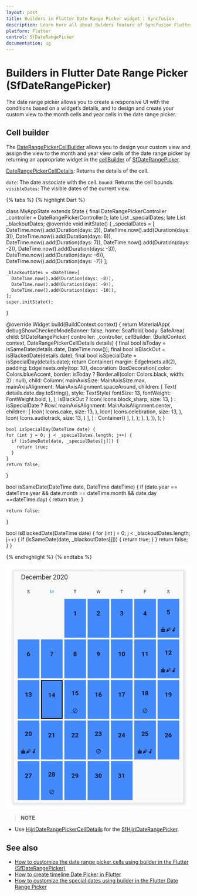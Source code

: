 ```yaml
---
layout: post
title: Builders in Flutter Date Range Picker widget | Syncfusion
description: Learn here all about Bulders feature of Syncfusion Flutter Date Range Picker (SfDateRangePicker) widget and more.
platform: Flutter
control: SfDateRangePicker
documentation: ug
---
```

# Builders in Flutter Date Range Picker (SfDateRangePicker)
The date range picker allows you to create a responsive UI with the conditions based on a widget’s details, and to design and create your custom view to the month cells and year cells in the date range picker.

## Cell builder
The [DateRangePickerCellBuilder](https://pub.dev/documentation/syncfusion_flutter_datepicker/latest/datepicker/DateRangePickerCellBuilder.html) allows you to design your custom view and assign the view to the month and year view cells of the date range picker by returning an appropriate widget in the [cellBuilder](https://pub.dev/documentation/syncfusion_flutter_datepicker/latest/datepicker/SfDateRangePicker/cellBuilder.html) of [SfDateRangePicker](https://pub.dev/documentation/syncfusion_flutter_datepicker/latest/datepicker/SfDateRangePicker-class.html).

[DateRangePickerCellDetails](https://pub.dev/documentation/syncfusion_flutter_datepicker/latest/datepicker/DateRangePickerCellDetails-class.html): Returns the details of the cell.

`date`: The date associate with the cell.
`bound`: Returns the cell bounds.
`visibleDates`: The visible dates of the current view.

{% tabs %}
{% highlight Dart %}

class MyAppState extends State<MyApp> {
  final DateRangePickerController _controller = DateRangePickerController();
  late List<DateTime> _specialDates;
  late List<DateTime> _blackoutDates;
  @override void initState() {
    _specialDates = <DateTime>[
      DateTime.now().add(Duration(days: 2)),
      DateTime.now().add(Duration(days: 3)),
      DateTime.now().add(Duration(days: 6)),
      DateTime.now().add(Duration(days: 7)),
      DateTime.now().add(Duration(days: -2)),
      DateTime.now().add(Duration(days: -3)),
      DateTime.now().add(Duration(days: -6)),
      DateTime.now().add(Duration(days: -7))
    ];

    _blackoutDates = <DateTime>[
      DateTime.now().add(Duration(days: -8)),
      DateTime.now().add(Duration(days: -9)),
      DateTime.now().add(Duration(days: -10)),
    ];
    super.initState();
  }

  @override
  Widget build(BuildContext context) {
    return MaterialApp(
      debugShowCheckedModeBanner: false,
      home: Scaffold(
          body: SafeArea(
            child: SfDateRangePicker(
              controller: _controller,
              cellBuilder:
                  (BuildContext context, DateRangePickerCellDetails details) {
                final bool isToday = isSameDate(details.date, DateTime.now());
                final bool isBlackOut = isBlackedDate(details.date);
                final bool isSpecialDate = isSpecialDay(details.date);
                return Container(
                  margin: EdgeInsets.all(2),
                  padding: EdgeInsets.only(top: 10),
                  decoration: BoxDecoration(
                      color: Colors.blueAccent,
                      border: isToday
                          ? Border.all(color: Colors.black, width: 2)
                          : null),
                  child: Column(
                    mainAxisSize: MainAxisSize.max,
                    mainAxisAlignment: MainAxisAlignment.spaceAround,
                    children: <Widget>[
                      Text(
                        details.date.day.toString(),
                        style: TextStyle(
                          fontSize: 13,
                          fontWeight: FontWeight.bold,
                        ),
                      ),
                      isBlackOut
                          ? Icon(
                        Icons.block_sharp,
                        size: 13,
                      )
                          : isSpecialDate
                          ? Row(
                        mainAxisAlignment: MainAxisAlignment.center,
                        children: [
                          Icon(
                            Icons.cake,
                            size: 13,
                          ),
                          Icon(
                            Icons.celebration,
                            size: 13,
                          ),
                          Icon(
                            Icons.audiotrack,
                            size: 13,
                          )
                        ],
                      )
                          : Container()
                    ],
                  ),
                );
              },
            ),
          )),
    );
  }
  
    bool isSpecialDay(DateTime date) {
    for (int j = 0; j < _specialDates.length; j++) {
      if (isSameDate(date, _specialDates[j])) {
        return true;
      }
    }
    return false;
  }

  bool isSameDate(DateTime date, DateTime dateTime) {
  if (date.year == dateTime.year &&
          date.month == dateTime.month &&
          date.day ==dateTime.day) {
        return true;
      }

    return false;
  }

  bool isBlackedDate(DateTime date) {
    for (int j = 0; j < _blackoutDates.length; j++) {
      if (isSameDate(date, _blackoutDates[j])) {
        return true;
      }
    }
    return false;
  }
}


{% endhighlight %}
{% endtabs %}

![Cell builder](images/builders/cell-builder.png)

>**NOTE** 
* Use [HijriDateRangePickerCellDetails]() for the [SfHijriDateRangePicker](https://pub.dev/documentation/syncfusion_flutter_datepicker/latest/datepicker/SfHijriDateRangePicker-class.html).


## See also

* [How to customize the date range picker cells using builder in the Flutter (SfDateRangePicker)](https://www.syncfusion.com/kb/12208/how-to-customize-the-date-range-picker-cells-using-builder-in-the-flutter-sfdaterangepicker)
* [How to create timeline Date Picker in Flutter](https://www.syncfusion.com/kb/12474/how-to-create-timeline-date-picker-in-flutter)
* [How to customize the special dates using builder in the Flutter Date Range Picker](https://www.syncfusion.com/kb/12374/how-to-customize-the-special-dates-using-builder-in-the-flutter-date-range-picker)